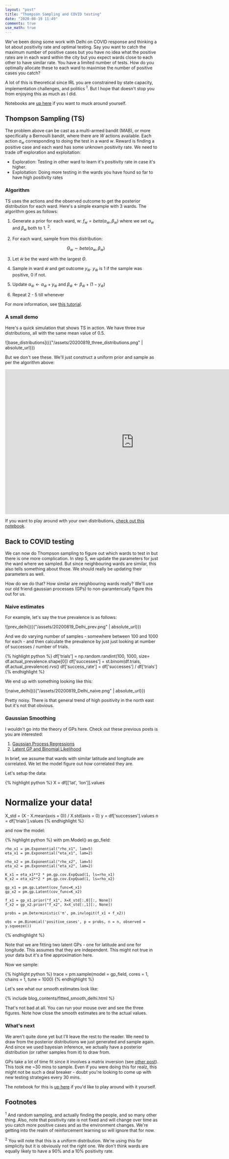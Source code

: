 ```yaml
---
layout: "post"
title: "Thompson Sampling and COVID testing"
date: "2020-08-19 11:49"
comments: true
use_math: true
---
```


We've been doing some work with Delhi on COVID response and thinking a lot about positivity rate and optimal testing. Say you want to catch the maximum number of positive cases but you have no idea what the positive rates are in each ward within the city but you expect wards close to each other to have similar rate. You have a limited number of tests. How do you optimally allocate these to each ward to maximise the number of positive cases you catch?

A lot of this is theoretical since IRL you are constrained by state capacity, implementation challenges, and politics <sup>1</sup>. But I hope that doesn't stop you from enjoying this as much as I did.

Notebooks are [up here](https://github.com/sidravi1/Blog/tree/master/nbs/covid_experiments) if you want to muck around yourself.

## Thompson Sampling (TS)

The problem above can be cast as a multi-armed bandit (MAB), or more specifically a Bernoulli bandit, where there are $W$ actions available. Each action $a_w$ corresponding to doing the test in a ward $w$. Reward is finding a positive case and each ward has some unknown positivity rate. We need to trade off exploration and exploitation:
* Exploration: Testing in other ward to learn it's positivity rate in case it's higher.
* Exploitation: Doing more testing in the wards you have found so far to have high positivity rates

### Algorithm

TS uses the actions and the observed outcome to get the posterior distribution for each ward. Here's a simple example with 3 wards. The algorithm goes as follows:
1. Generate a prior for each ward, w: $f_w = beta(\alpha_w, \beta_w)$ where we set $\alpha_w$ and $\beta_w$ both to 1. <sup>2</sup>.
2. For each ward, sample from this distribution:

    $$
    \Theta_w \sim beta(\alpha_w, \beta_w)
    $$
    
3. Let $\tilde{w}$ be the ward with the largest $\Theta$.
4. Sample in ward $\tilde{w}$ and get outcome $y_{\tilde{w}}$. $y_{\tilde{w}}$ is 1 if the sample was positive, 0 if not.
5. Update $\alpha_{\tilde{w}} \leftarrow \alpha_{\tilde{w}} + y_{\tilde{w}}$ and $\beta_{\tilde{w}} \leftarrow \beta_{\tilde{w}} + (1 - y_{\tilde{w}})$
6. Repeat 2 - 5 till whenever

For more information, see [this tutorial](https://web.stanford.edu/~bvr/pubs/TS_Tutorial.pdf).

### A small demo

Here's a quick simulation that shows TS in action. We have three *true* distributions, all with the same mean value of 0.5.

![base_distributions]({{"/assets/20200819_three_distributions.png" | absolute_url}})

But we don't see these. We'll just construct a uniform prior and sample as per the algorithm above:

<iframe width="840" height="472.5" src="https://www.youtube.com/embed/Ngmnh_Hbarg" frameborder="0" allow="accelerometer; autoplay; encrypted-media; gyroscope; picture-in-picture" allowfullscreen></iframe>

If you want to play around with your own distributions, [check out this notebook](https://github.com/sidravi1/Blog/blob/master/nbs/covid_experiments/thompson_sampling_anim.ipynb).

## Back to COVID testing

We can now do Thompson sampling to figure out which wards to test in but there is one more complication. In step 5, we update the parameters for just the ward where we sampled. But since neighbouring wards are similar, this also tells something about those. We should really be updating their parameters as well.

How do we do that? How similar are neighbouring wards really? We'll use our old friend gaussian processes (GPs) to non-paramterically figure this out for us.

### Naive estimates

For example, let's say the true prevalence is as follows:

![prev_delhi]({{"/assets/20200819_Delhi_prev.png" | absolute_url}})

And we do varying number of samples - somewhere between 100 and 1000 for each - and then calculate the prevalence by just just looking at number of successes / number of trials.

{% highlight python %}
df['trials'] = np.random.randint(100, 1000, size= df.actual_prevalence.shape[0])
df['successes'] = st.binom(df.trials, df.actual_prevalence).rvs()
df['success_rate'] = df['successes'] / df['trials']
{% endhighlight %}

We end up with something looking like this:

![naive_delhi]({{"/assets/20200819_Delhi_naive.png" | absolute_url}})

Pretty noisy. There is that general trend of high positivity in the north east but it's not that obvious.


### Gaussian Smoothing

I wouldn't go into the theory of GPs here. Check out these previous posts is you are interested:

1. [Gaussian Process Regressions](https://sidravi1.github.io/blog/2018/04/03/gaussian-processes)
2. [Latent GP and Binomial Likelihood](https://sidravi1.github.io/blog/2018/05/15/latent-gp-and-binomial-likelihood)

In brief, we assume that wards with similar latitude and longitude are correlated. We let the model figure out *how* correlated they are.

Let's setup the data:

{% highlight python %}
X = df[['lat', 'lon']].values

# Normalize your data!
X_std = (X - X.mean(axis = 0)) / X.std(axis = 0)
y = df['successes'].values
n = df['trials'].values
{% endhighlight %}

and now the model:

{% highlight python %}
with pm.Model() as gp_field:

    rho_x1 = pm.Exponential("rho_x1", lam=5)
    eta_x1 = pm.Exponential("eta_x1", lam=2)

    rho_x2 = pm.Exponential("rho_x2", lam=5)
    eta_x2 = pm.Exponential("eta_x2", lam=2)

    K_x1 = eta_x1**2 * pm.gp.cov.ExpQuad(1, ls=rho_x1)
    K_x2 = eta_x2**2 * pm.gp.cov.ExpQuad(1, ls=rho_x2)

    gp_x1 = pm.gp.Latent(cov_func=K_x1)
    gp_x2 = pm.gp.Latent(cov_func=K_x2)

    f_x1 = gp_x1.prior("f_x1", X=X_std[:,0][:, None])
    f_x2 = gp_x2.prior("f_x2", X=X_std[:,1][:, None])

    probs = pm.Deterministic('π', pm.invlogit(f_x1 + f_x2))

    obs = pm.Binomial('positive_cases', p = probs, n = n, observed = y.squeeze())
{% endhighlight %}

Note that we are fitting two latent GPs - one for latitude and one for longitude. This assumes that they are independent. This might not true in your data but it's a fine approximation here.

Now we sample:

{% highlight python %}
trace = pm.sample(model = gp_field, cores = 1, chains = 1, tune = 1000)
{% endhighlight %}

Let's see what our smooth estimates look like:

{% include blog_contents/fitted_smooth_delhi.html  %}

That's not bad at all. You can run your mouse over and see the three figures. Note how close the smooth estimates are to the actual values.

### What's next

We aren't quite done yet but I'll leave the rest to the reader. We need to draw from the posterior distributions we just generated and sample again. And since we used bayesian inference, we actually have a posterior distribution (or rather samples from it) to draw from.

GPs take a lot of time fit since it involves a matrix inversion (see [other post](https://sidravi1.github.io/blog/2018/04/03/gaussian-processes)). This took me ~30 mins to sample. Even if you were doing this for realz, this might not be such a deal breaker - doubt you're looking to come up with new testing strategies every 30 mins.

The notebook for this is [up here](https://github.com/sidravi1/Blog/blob/master/nbs/covid_experiments/thompson_sampling_delhi.ipynb) if you'd like to play around with it yourself.

## Footnotes

<sup>1</sup> And random sampling, and actually finding the people, and so many other thing. Also, note that positivity rate is not fixed and will change over time as you catch more positive cases and as the environment changes. We're getting into the realm of reinforcement learning so will ignore that for now.

<sup>2</sup> You will note that this is a uniform distribution. We're using this for simplicity but it is obviously not the right one. We don't think wards are equally likely to have a 90% and a 10% positivity rate.
